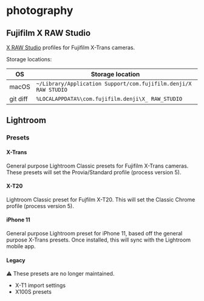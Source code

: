 # photography

## Fujifilm X RAW Studio

[X RAW Studio](https://fujifilm-x.com/sv-se/support/download/software/x-raw-studio/) profiles for Fujifilm X-Trans cameras.

Storage locations:

| OS | Storage location |
| --- | --- |
| macOS | `~/Library/Application Support/com.fujifilm.denji/X RAW STUDIO` |
| git diff | `%LOCALAPPDATA%\com.fujifilm.denji\X_ RAW_STUDIO` |



## Lightroom

### Presets

#### X-Trans

General purpose Lightroom Classic presets for Fujifilm X-Trans cameras. These presets will set the Provia/Standard profile (process version 5).

#### X-T20

Lightroom Classic preset for Fujfilm X-T20. This will set the Classic Chrome profile (process version 5).

#### iPhone 11

General purpose Lightroom preset for iPhone 11, based off the general purpose X-Trans presets. Once installed, this will sync with the Lightroom mobile app.

#### Legacy

:warning: These presets are no longer maintained.

- X-T1 import settings
- X100S presets

